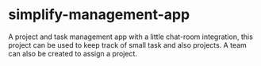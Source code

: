 # simplify-management-app
A project and task management app with a little chat-room integration, this project can be used to keep track of small task and also projects.
A team can also be created to assign a project.
